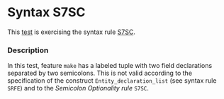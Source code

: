 # Syntax S7SC

This [test](.) is exercising the syntax rule [S7SC](../Readme.md).

### Description

In this test, feature `make` has a labeled tuple with two field declarations separated by two semicolons. This is not valid according to the specification of the construct `Entity_declaration_list` (see syntax rule `SRFE`) and to the *Semicolon Optionality rule* `S7SC`.
